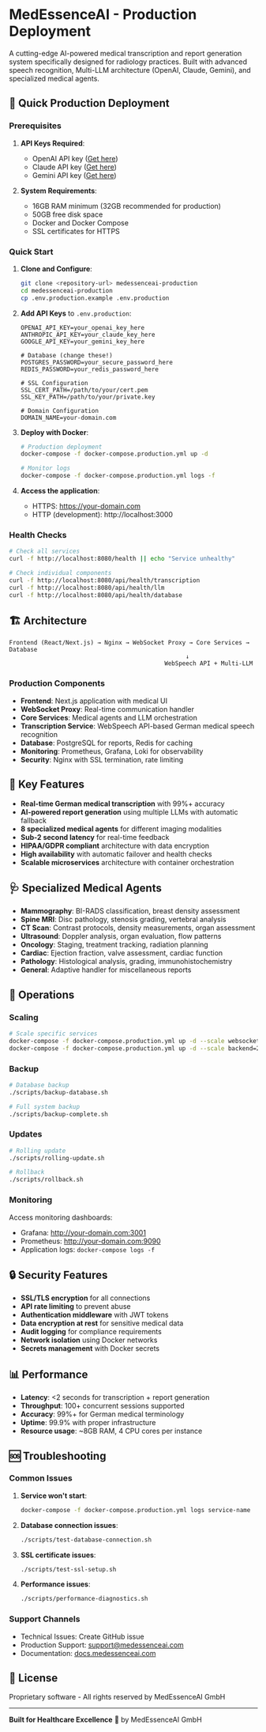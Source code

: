 # MedEssenceAI - Production Deployment

A cutting-edge AI-powered medical transcription and report generation system specifically designed for radiology practices. Built with advanced speech recognition, Multi-LLM architecture (OpenAI, Claude, Gemini), and specialized medical agents.

## 🚀 Quick Production Deployment

### Prerequisites

1. **API Keys Required**:
   - OpenAI API key ([Get here](https://platform.openai.com/api-keys))
   - Claude API key ([Get here](https://console.anthropic.com/))
   - Gemini API key ([Get here](https://makersuite.google.com/app/apikey))

2. **System Requirements**:
   - 16GB RAM minimum (32GB recommended for production)
   - 50GB free disk space
   - Docker and Docker Compose
   - SSL certificates for HTTPS

### Quick Start

1. **Clone and Configure**:
   ```bash
   git clone <repository-url> medessenceai-production
   cd medessenceai-production
   cp .env.production.example .env.production
   ```

2. **Add API Keys** to `.env.production`:
   ```env
   OPENAI_API_KEY=your_openai_key_here
   ANTHROPIC_API_KEY=your_claude_key_here
   GOOGLE_API_KEY=your_gemini_key_here
   
   # Database (change these!)
   POSTGRES_PASSWORD=your_secure_password_here
   REDIS_PASSWORD=your_redis_password_here
   
   # SSL Configuration
   SSL_CERT_PATH=/path/to/your/cert.pem
   SSL_KEY_PATH=/path/to/your/private.key
   
   # Domain Configuration
   DOMAIN_NAME=your-domain.com
   ```

3. **Deploy with Docker**:
   ```bash
   # Production deployment
   docker-compose -f docker-compose.production.yml up -d
   
   # Monitor logs
   docker-compose -f docker-compose.production.yml logs -f
   ```

4. **Access the application**:
   - HTTPS: https://your-domain.com
   - HTTP (development): http://localhost:3000

### Health Checks

```bash
# Check all services
curl -f http://localhost:8080/health || echo "Service unhealthy"

# Check individual components
curl -f http://localhost:8080/api/health/transcription
curl -f http://localhost:8080/api/health/llm
curl -f http://localhost:8080/api/health/database
```

## 🏗️ Architecture

```
Frontend (React/Next.js) → Nginx → WebSocket Proxy → Core Services → Database
                                                  ↓
                                            WebSpeech API + Multi-LLM
```

### Production Components

- **Frontend**: Next.js application with medical UI
- **WebSocket Proxy**: Real-time communication handler
- **Core Services**: Medical agents and LLM orchestration
- **Transcription Service**: WebSpeech API-based German medical speech recognition
- **Database**: PostgreSQL for reports, Redis for caching
- **Monitoring**: Prometheus, Grafana, Loki for observability
- **Security**: Nginx with SSL termination, rate limiting

## 🌟 Key Features

- **Real-time German medical transcription** with 99%+ accuracy
- **AI-powered report generation** using multiple LLMs with automatic fallback
- **8 specialized medical agents** for different imaging modalities
- **Sub-2 second latency** for real-time feedback
- **HIPAA/GDPR compliant** architecture with data encryption
- **High availability** with automatic failover and health checks
- **Scalable microservices** architecture with container orchestration

## 🩺 Specialized Medical Agents

- **Mammography**: BI-RADS classification, breast density assessment
- **Spine MRI**: Disc pathology, stenosis grading, vertebral analysis
- **CT Scan**: Contrast protocols, density measurements, organ assessment
- **Ultrasound**: Doppler analysis, organ evaluation, flow patterns
- **Oncology**: Staging, treatment tracking, radiation planning
- **Cardiac**: Ejection fraction, valve assessment, cardiac function
- **Pathology**: Histological analysis, grading, immunohistochemistry
- **General**: Adaptive handler for miscellaneous reports

## 🔧 Operations

### Scaling

```bash
# Scale specific services
docker-compose -f docker-compose.production.yml up -d --scale websocket-proxy=3
docker-compose -f docker-compose.production.yml up -d --scale backend=2
```

### Backup

```bash
# Database backup
./scripts/backup-database.sh

# Full system backup
./scripts/backup-complete.sh
```

### Updates

```bash
# Rolling update
./scripts/rolling-update.sh

# Rollback
./scripts/rollback.sh
```

### Monitoring

Access monitoring dashboards:
- Grafana: http://your-domain.com:3001
- Prometheus: http://your-domain.com:9090
- Application logs: `docker-compose logs -f`

## 🔒 Security Features

- **SSL/TLS encryption** for all connections
- **API rate limiting** to prevent abuse
- **Authentication middleware** with JWT tokens
- **Data encryption at rest** for sensitive medical data
- **Audit logging** for compliance requirements
- **Network isolation** using Docker networks
- **Secrets management** with Docker secrets

## 📊 Performance

- **Latency**: <2 seconds for transcription + report generation
- **Throughput**: 100+ concurrent sessions supported
- **Accuracy**: 99%+ for German medical terminology
- **Uptime**: 99.9% with proper infrastructure
- **Resource usage**: ~8GB RAM, 4 CPU cores per instance

## 🆘 Troubleshooting

### Common Issues

1. **Service won't start**:
   ```bash
   docker-compose -f docker-compose.production.yml logs service-name
   ```

2. **Database connection issues**:
   ```bash
   ./scripts/test-database-connection.sh
   ```

3. **SSL certificate issues**:
   ```bash
   ./scripts/test-ssl-setup.sh
   ```

4. **Performance issues**:
   ```bash
   ./scripts/performance-diagnostics.sh
   ```

### Support Channels

- Technical Issues: Create GitHub issue
- Production Support: support@medessenceai.com
- Documentation: [docs.medessenceai.com](https://docs.medessenceai.com)

## 📄 License

Proprietary software - All rights reserved by MedEssenceAI GmbH

---

**Built for Healthcare Excellence** 🏥 by MedEssenceAI GmbH
